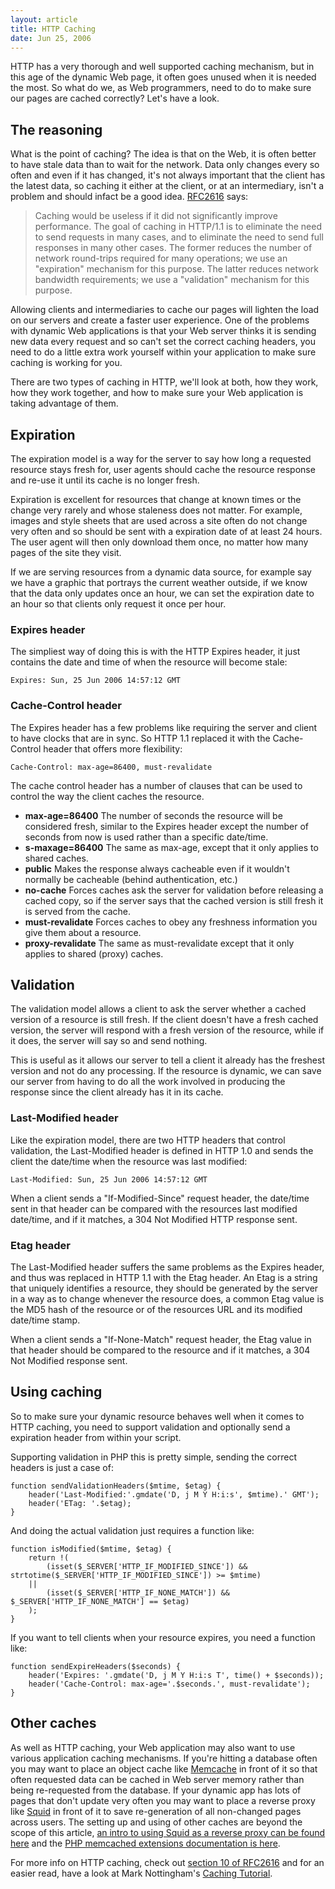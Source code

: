 ```yaml
---
layout: article
title: HTTP Caching
date: Jun 25, 2006
---
```


HTTP has a very thorough and well supported caching mechanism, but in this age of the dynamic Web page, it often goes unused when it is needed the most. So what do we, as Web programmers, need to do to make sure our pages are cached correctly? Let's have a look.

The reasoning
-------------

What is the point of caching? The idea is that on the Web, it is often better to have stale data than to wait for the network. Data only changes every so often and even if it has changed, it's not always important that the client has the latest data, so caching it either at the client, or at an intermediary, isn't a problem and should infact be a good idea. [RFC2616](http://www.w3.org/Protocols/rfc2616/rfc2616-sec13.html) says:

> Caching would be useless if it did not significantly improve performance. The goal of caching in HTTP/1.1 is to eliminate the need to send requests in many cases, and to eliminate the need to send full responses in many other cases. The former reduces the number of network round-trips required for many operations; we use an "expiration" mechanism for this purpose. The latter reduces network bandwidth requirements; we use a "validation" mechanism for this purpose.

Allowing clients and intermediaries to cache our pages will lighten the load on our servers and create a faster user experience. One of the problems with dynamic Web applications is that your Web server thinks it is sending new data every request and so can't set the correct caching headers, you need to do a little extra work yourself within your application to make sure caching is working for you.

There are two types of caching in HTTP, we'll look at both, how they work, how they work together, and how to make sure your Web application is taking advantage of them.

Expiration
----------

The expiration model is a way for the server to say how long a requested resource stays fresh for, user agents should cache the resource response and re-use it until its cache is no longer fresh.

Expiration is excellent for resources that change at known times or the change very rarely and whose staleness does not matter. For example, images and style sheets that are used across a site often do not change very often and so should be sent with a expiration date of at least 24 hours. The user agent will then only download them once, no matter how many pages of the site they visit.

If we are serving resources from a dynamic data source, for example say we have a graphic that portrays the current weather outside, if we know that the data only updates once an hour, we can set the expiration date to an hour so that clients only request it once per hour.

### Expires header

The simpliest way of doing this is with the HTTP Expires header, it just contains the date and time of when the resource will become stale:

    Expires: Sun, 25 Jun 2006 14:57:12 GMT

### Cache-Control header

The Expires header has a few problems like requiring the server and
client to have clocks that are in sync. So HTTP 1.1 replaced it with the
Cache-Control header that offers more flexibility:

    Cache-Control: max-age=86400, must-revalidate

The cache control header has a number of clauses that can be used to
control the way the client caches the resource.

* **max-age=86400** The number of seconds the resource will be considered fresh, similar to the Expires header except the number of seconds from now is used rather than a specific date/time.
* **s-maxage=86400** The same as max-age, except that it only applies to shared caches.
* **public** Makes the response always cacheable even if it wouldn't normally be cacheable (behind authentication, etc.)
* **no-cache** Forces caches ask the server for validation before releasing a cached copy, so if the server says that the cached version is still fresh it is served from the cache.
* **must-revalidate** Forces caches to obey any freshness information you give them about a resource.
* **proxy-revalidate** The same as must-revalidate except that it only applies to shared (proxy) caches.

Validation
----------

The validation model allows a client to ask the server whether a cached
version of a resource is still fresh. If the client doesn't have a fresh
cached version, the server will respond with a fresh version of the
resource, while if it does, the server will say so and send nothing.

This is useful as it allows our server to tell a client it already has
the freshest version and not do any processing. If the resource is
dynamic, we can save our server from having to do all the work involved
in producing the response since the client already has it in its cache.

### Last-Modified header

Like the expiration model, there are two HTTP headers that control
validation, the Last-Modified header is defined in HTTP 1.0 and sends
the client the date/time when the resource was last modified:

    Last-Modified: Sun, 25 Jun 2006 14:57:12 GMT

When a client sends a "If-Modified-Since" request header, the date/time
sent in that header can be compared with the resources last modified
date/time, and if it matches, a 304 Not Modified HTTP response sent.

### Etag header

The Last-Modified header suffers the same problems as the Expires
header, and thus was replaced in HTTP 1.1 with the Etag header. An Etag
is a string that uniquely identifies a resource, they should be
generated by the server in a way as to change whenever the resource
does, a common Etag value is the MD5 hash of the resource or of the
resources URL and its modified date/time stamp.

When a client sends a "If-None-Match" request header, the Etag value in
that header should be compared to the resource and if it matches, a 304
Not Modified response sent.

Using caching
-------------

So to make sure your dynamic resource behaves well when it comes to HTTP
caching, you need to support validation and optionally send a expiration
header from within your script.

Supporting validation in PHP this is pretty simple, sending the correct
headers is just a case of:

    function sendValidationHeaders($mtime, $etag) {
        header('Last-Modified:'.gmdate('D, j M Y H:i:s', $mtime).' GMT');
        header('ETag: '.$etag);
    }

And doing the actual validation just requires a function like:

    function isModified($mtime, $etag) {
        return !(
            (isset($_SERVER['HTTP_IF_MODIFIED_SINCE']) && strtotime($_SERVER['HTTP_IF_MODIFIED_SINCE']) >= $mtime)
        ||
            (isset($_SERVER['HTTP_IF_NONE_MATCH']) && $_SERVER['HTTP_IF_NONE_MATCH'] == $etag)
        );
    }

If you want to tell clients when your resource expires, you need a
function like:

    function sendExpireHeaders($seconds) {
        header('Expires: '.gmdate('D, j M Y H:i:s T', time() + $seconds));
        header('Cache-Control: max-age='.$seconds.', must-revalidate');
    }

Other caches
------------

As well as HTTP caching, your Web application may also want to use
various application caching mechanisms. If you're hitting a database
often you may want to place an object cache like
[Memcache](http://www.danga.com/memcached/) in front of it so that often
requested data can be cached in Web server memory rather than being
re-requested from the database. If your dynamic app has lots of pages
that don't update very often you may want to place a reverse proxy like
[Squid](http://www.squid-cache.org/) in front of it to save
re-generation of all non-changed pages across users. The setting up and
using of other caches are beyond the scope of this article, [an intro to
using Squid as a reverse proxy can be found
here](http://wiki.squid-cache.org/SquidFaq/ReverseProxy) and the [PHP
memcached extensions documentation is
here](http://www.php.net/memcache).

For more info on HTTP caching, check out [section 10 of
RFC2616](http://www.w3.org/Protocols/rfc2616/rfc2616-sec10.html) and for
an easier read, have a look at Mark Nottingham's [Caching
Tutorial](http://www.mnot.net/cache_docs/).
